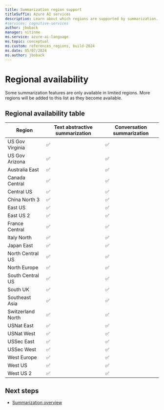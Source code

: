 ```yaml
---
title: Summarization region support
titleSuffix: Azure AI services
description: Learn about which regions are supported by summarization.
#services: cognitive-services
author: jboback
manager: nitinme
ms.service: azure-ai-language
ms.topic: conceptual
ms.custom: references_regions, build-2024
ms.date: 05/07/2024
ms.author: jboback
---
```


# Regional availability

Some summarization features are only available in limited regions. More regions will be added to this list as they become available.

## Regional availability table

|Region            |Text abstractive summarization    |Conversation summarization                     |
|------------------|----------------------------------|-----------------------------------------------|
|US Gov Virginia   |&#9989;                           |&#9989;                                        |
|US Gov Arizona    |&#9989;                           |&#9989;                                        |
|Australia East    |&#9989;                           |&#9989;                                        |
|Canada Central    |&#9989;                           |&#9989;                                        |
|Central US        |&#9989;                           |&#9989;                                        |
|China North 3     |&#9989;                           |&#9989;                                        |
|East US           |&#9989;                           |&#9989;                                        |
|East US 2         |&#9989;                           |&#9989;                                        |
|France Central    |&#9989;                           |&#9989;                                        |
|Italy North       |&#9989;                           |&#9989;                                        |
|Japan East        |&#9989;                           |&#9989;                                        |
|North Central US  |&#9989;                           |&#9989;                                        |
|North Europe      |&#9989;                           |&#9989;                                        |
|South Central US  |&#9989;                           |&#9989;                                        |
|South UK          |&#9989;                           |&#9989;                                        |
|Southeast Asia    |&#9989;                           |&#9989;                                        |
|Switzerland North |&#9989;                           |&#9989;                                        |
|USNat East        |&#9989;                           |&#9989;                                        |
|USNat West        |&#9989;                           |&#9989;                                        |
|USSec East        |&#9989;                           |&#9989;                                        |
|USSec West        |&#9989;                           |&#9989;                                        |
|West Europe       |&#9989;                           |&#9989;                                        |
|West US           |&#9989;                           |&#9989;                                        |
|West US 2         |&#9989;                           |&#9989;                                        |

## Next steps

* [Summarization overview](overview.md)
